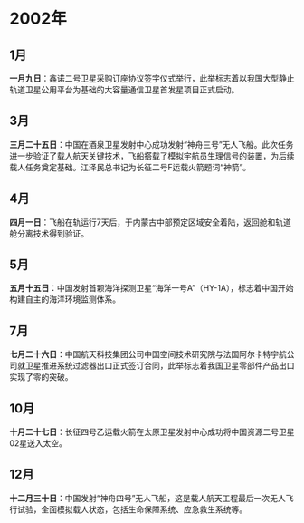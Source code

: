 # 2002年

## 1月
**一月九日**：鑫诺二号卫星采购订座协议签字仪式举行，此举标志着以我国大型静止轨道卫星公用平台为基础的大容量通信卫星首发星项目正式启动。
## 3月
**三月二十五日**：中国在酒泉卫星发射中心成功发射“神舟三号”无人飞船。此次任务进一步验证了载人航天关键技术，飞船搭载了模拟宇航员生理信号的装置，为后续载人任务奠定基础。江泽民总书记为长征二号F运载火箭题词“神箭”。

## 4月
**四月一日**：飞船在轨运行7天后，于内蒙古中部预定区域安全着陆，返回舱和轨道舱分离技术得到验证。

## 5月
**五月十五日**：中国发射首颗海洋探测卫星“海洋一号A”（HY-1A），标志着中国开始构建自主的海洋环境监测体系。

## 7月
**七月二十六日**：中国航天科技集团公司中国空间技术研究院与法国阿尔卡特宇航公司就卫星推进系统过滤器出口正式签订合同，此举标志着我国卫星零部件产品出口实现了零的突破。

## 10月
**十月二十七日**：长征四号乙运载火箭在太原卫星发射中心成功将中国资源二号卫星02星送入太空。

## 12月
**十二月三十日**：中国发射“神舟四号”无人飞船，这是载人航天工程最后一次无人飞行试验，全面模拟载人状态，包括生命保障系统、应急救生系统等。
